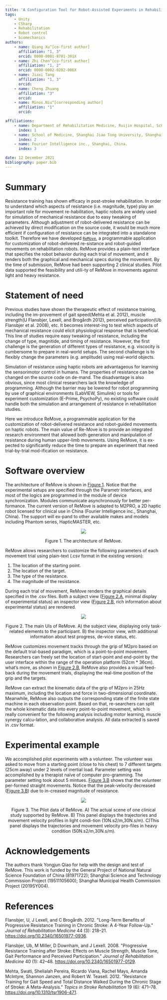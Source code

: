 ```yaml
---
title: 'A Configuration Tool for Robot-Assisted Experiments in Rehabilitation'
tags:
    - Unity
    - CSharp
    - Rehabilitation
    - Robot control
    - biomechanics
authors:
    - name: Qiang Xu^[co-first author]
      affiliation: "1, 3"
      orcid: 0000-0001-8781-301X
    - name: Zhi Chen^[co-first author]
      affiliation: "1, 2"
      orcid: 0000-0002-0202-006X
    - name: Jiaxi Tang
      affiliation: "1, 3"
      orcid:
    - name: Cheng Zhuang
      affiliation: "3"
      orcid:
    - name: Minos.Niu^[corresponding author]
      affiliation: "1"
      orcid:

affiliations:
    - name: Department of Rehabilitation Medicine, Ruijin Hospital, School of Medicine, Shanghai Jiao Tong University, Shanghai, China.
      index: 1
    - name: School of Medicine, Shanghai Jiao Tong University, Shanghai, China.
      index: 2
    - name: Fourier Intelligence inc., Shanghai, China.
      index: 3

date: 12 December 2021
bibliography: paper.bib
---
```


# Summary

Resistance training has shown efficacy in post-stroke rehabilitation. In order to understand which aspects of resistance (i.e. magnitude, type) play an important role for movement re-habilitation, haptic robots are widely used for simulation of mechanical resistance due to easy tweaking of parameters. Although adjustment of robot-delivered resistance can be achieved by direct modification on the source code, it would be much more efficient if configuration of resistance can be integrated into a standalone toolkit. Therefore we have developed [`ReMove`](https://github.com/Rehablab/ReMove), a programmable application for customization of robot-delivered re-sistance and robot-guided movements on rehabilitation robots. ReMove provides a plain-text interface that specifies the robot behavior during each trial of movement, and it renders both the graphical and mechanical specs during the movement. By the time of submission, ReMove had been supporting 2 clinical studies. Pilot data supported the feasibility and utili-ty of ReMove in movements against light and heavy resistance.

# Statement of need

Previous studies have shown the therapeutic effect of resistance training, including the im-provement of gait speed(Mehta et al. 2012), muscle strength(U Flansbjer, Lexell, and Brogårdh 2012), perceived participation(Ub Flansbjer et al. 2008), etc. It becomes interest-ing to test which aspects of mechanical resistance could elicit physiological response that is beneficial. This line of studies require easy tweaking of resistance, including the change of type, magnitide, and timing of resistance. However, the first challenge is the generation of different types of resistance, e.g. viscocity is cumbersome to prepare in real-world setups. The second challenge is to flexibly change the parameters (e.g. amplitude) using real-world objects.

Simulation of resistance using haptic robots are advantageous for learning the sensorimotor control in humans. The properties of resistance can be changed on the source code on de-mand. The disadvantage is also obvious, since most clinical researchers lack the knowledge of programming. Although the barrier may be lowered for robot programming by use of graphical environments (LabVIEW, Simulink) or tools for experiment customization (E-Prime, PsychoPy), no existing software could handle both the simulation and arrangement of resistance in rehabilitation studies.

Here we introduce ReMove, a programmable application for the customization of robot-delivered resistance and robot-guided movements on haptic robots. The main value of Re-Move is to provide an integrated research environment that allowed both generation and manipulation of resistance during human upper-limb movements. Using ReMove, it is ex-pected to significantly reduce the time to prepare an experiment that need trial-by-trial mod-ification on resistance.

# Software overview

The architecture of ReMove is shown in [Figure 1](#refer-anchor-1). Notice that the experimental setups are specified through the Parametr Interfaces, and most of the logics are programmed in the module of device synchronization. Modules communicate asynchronously for better per-formance. The current version of ReMove is adapted to M2PRO, a 2D haptic robot licensed for clinical use in China (Fourier Intelligence inc., Shanghai, China). The support will ex-pand to other available makes and models including Phantom series, HapticMASTER, etc.

<div id="refer-anchor-1" align=center><img src="./Fig_1.jpg" /></div>

<p align="center">Figure 1. The architecture of ReMove.</p>

ReMove allows researchers to customize the following parameters of each movement trial using plain-text (.csv format in the existing version):

1. The location of the starting point.
2. The location of the target.
3. The type of the resistance.
4. The magnitude of the resistance.

During each trial of movement, ReMove renders the graphical details specified in the .csv files. Both a subject view ([Figure 2.A](#refer-anchor-2), minimal display of experimental status) an inspector view ([Figure 2.B](#refer-anchor-2), rich information about experimental status) are rendered.

<div id="refer-anchor-2" align=center><img src="./Fig_2.png" /></div>

<p align="center">Figure 2. The main UIs of ReMove. A) the subject view, displaying only task-related elements to the participant. B) the inspector view, with additional information about test progress, de-vice status, etc.</p>

ReMove customizes movement tracks through the grip of M2pro based on the default trial-based paradigm, which is a point-to-point movement. Researchers can freely set the location of start-point and end-point by the user interface within the range of the operation platform (52cm * 36cm). what’s more, as shown in [Figure 2.B](#refer-anchor-2), ReMove also provides a visual feed-back during the movement trials, displaying the real-time position of the grip and the targets.

ReMove can extract the kinematic data of the grip of M2pro in 25Hz maximum, including the location and force in two-dimensional coordinate. Meanwhile, ReMove also outputs the corresponding state of the finite state machine in each observation point. Based on that, re-searchers can split the whole kinematic data into every point-to-point movement, which is really convenient for the following analysis including motor learning, muscle synergy calcu-lation, and collaborative analysis. All data extracted is saved in .csv format.

# Experimental example

We accomplished pilot experiments with a volunteer. The volunteer was asked to move from a starting point (close to his chest) to 7 different targets (25cm away) under 2 levels of inertial load. Parameter setting was accomplished by a therapist naïve of computer pro-gramming. The parameter setting took about 5 mintues. [Figure 3.B](#refer-anchor-3) shows that the volunteer per-formed straight movements. Notice that the peak-velocity decreased ([Figure 3.B](#refer-anchor-3)) due to in-creased magnitude of resistance.

<div id="refer-anchor-3" align=center><img src="./Fig_3.png" /></div>

<p align="center">Figure 3. The Pilot data of ReMove. A) The actual scene of one clinical study supported by ReMove. B) This panel displays the trajectories and movement velocity profiles in light condi-tion (10N.s2/m,30N.s/m). C)This panel displays the trajectories and movement velocity pro-files in heavy condition (50N.s2/m,30N.s/m).</p>

# Acknowledgements

The authors thank Yongjun Qiao for help with the design and test of ReMove. This work is funded by the General Project of National Natural Science Foundation of China (81971722); Shanghai Science and Technology Commission Project (19511105600); Shanghai Municipal Health Commission Project (2019SY004).

# References

Flansbjer, U, J Lexell, and C Brogårdh. 2012. &quot;Long-Term Benefits of Progressive Resistance Training in Chronic Stroke: A 4-Year Follow-Up.&quot; _Journal of Rehabilitation Medicine_ 44 (3): 218–21. <https://doi.org/10.2340/16501977-0936>.

Flansbjer, Ub, M Miller, D Downham, and J Lexell. 2008. &quot;Progressive Resistance Training after Stroke: Effects on Muscle Strength, Muscle Tone, Gait Performance and Perceived Participation.&quot; _Journal of Rehabilitation Medicine_ 40 (1): 42–48. <https://doi.org/10.2340/16501977-0129>.

Mehta, Swati, Shelialah Pereira, Ricardo Viana, Rachel Mays, Amanda McIntyre, Shannon Janzen, and Robert W. Teasell. 2012. &quot;Resistance Training for Gait Speed and Total Distance Walked During the Chronic Stage of Stroke: A Meta-Analysis.&quot; _Topics in Stroke Rehabilitation_ 19 (6): 471–78. <https://doi.org/10.1310/tsr1906-471>.
